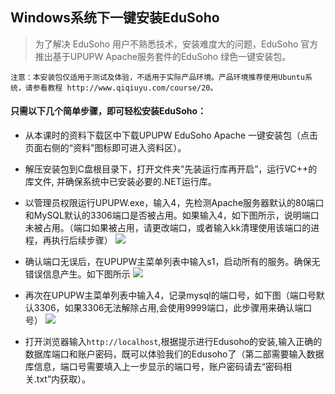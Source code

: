 ## Windows系统下一键安装EduSoho

>为了解决 EduSoho 用户不熟悉技术，安装难度大的问题，EduSoho 官方推出基于UPUPW Apache服务套件的EduSoho 绿色一键安装包。

```注意：本安装包仅适用于测试及体验，不适用于实际产品环境。产品环境推荐使用Ubuntu系统，请参看教程 http://www.qiqiuyu.com/course/20。```



#### **只需以下几个简单步骤，即可轻松安装EduSoho：**


* 从本课时的资料下载区中下载UPUPW EduSoho Apache 一键安装包（点击页面右侧的“资料”图标即可进入资料区）。

* 解压安装包到C盘根目录下，打开文件夹”先装运行库再开启”，运行VC++的库文件, 并确保系统中已安装必要的.NET运行库。

* 以管理员权限运行UPUPW.exe，输入4，先检测Apache服务器默认的80端口和MySQL默认的3306端口是否被占用。如果输入4，如下图所示，说明端口未被占用。（端口如果被占用，请更改端口，或者输入kk清理使用该端口的进程，再执行后续步骤）
![](http://7xjexf.com1.z0.glb.clouddn.com/upupw30003CE7-493C-4565-803A-21F020BC6BE0.png)

* 确认端口无误后，在UPUPW主菜单列表中输入s1，启动所有的服务。确保无错误信息产生。如下图所示
![](http://7xjexf.com1.z0.glb.clouddn.com/upupw82B745DA-8DEC-40A6-B27E-5E1CF961DE13.png)

* 再次在UPUPW主菜单列表中输入4，记录mysql的端口号，如下图（端口号默认3306，如果3306无法解除占用,会使用9999端口，此步骤用来确认端口号）
![](http://7xjexf.com1.z0.glb.clouddn.com/upupw012B9872-9D48-4AB1-AA7B-C28257E30663.png)

* 打开浏览器输入`http://localhost`,根据提示进行Edusoho的安装,输入正确的数据库端口和账户密码，既可以体验我们的Edusoho了（第二部需要输入数据库信息，端口号需要填入上一步显示的端口号，账户密码请去“密码相关.txt”内获取）。
